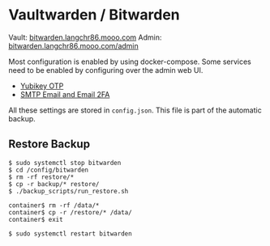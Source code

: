 Vaultwarden / Bitwarden
=======================

Vault: [bitwarden.langchr86.mooo.com](https://bitwarden.langchr86.mooo.com/)
Admin: [bitwarden.langchr86.mooo.com/admin](https://bitwarden.langchr86.mooo.com/admin)

Most configuration is enabled by using docker-compose.
Some services need to be enabled by configuring over the admin web UI.

* [Yubikey OTP](https://github.com/dani-garcia/vaultwarden/wiki/Enabling-Yubikey-OTP-authentication)
* [SMTP Email and Email 2FA](https://github.com/dani-garcia/vaultwarden/wiki/SMTP-Configuration)

All these settings are stored in `config.json`.
This file is part of the automatic backup.


Restore Backup
--------------

~~~
$ sudo systemctl stop bitwarden
$ cd /config/bitwarden
$ rm -rf restore/*
$ cp -r backup/* restore/
$ ./backup_scripts/run_restore.sh

container$ rm -rf /data/*
container$ cp -r /restore/* /data/
container$ exit

$ sudo systemctl restart bitwarden
~~~
